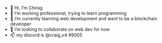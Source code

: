 - 👋 Hi, I’m Chirag
- 👀 I’m working professional, trying to learn programming 
- 🌱 I’m currently learning web development and want to be a blockchain developer
- 💞️ I’m looking to collaborate on web dev for now
- 📫 my discord is @craig_v4 #9005

<!---
craigv4/craigv4 is a ✨ special ✨ repository because its `README.md` (this file) appears on your GitHub profile.
You can click the Preview link to take a look at your changes.
--->
